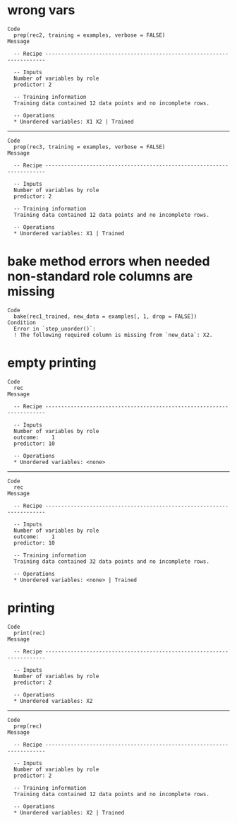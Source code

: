 # wrong vars

    Code
      prep(rec2, training = examples, verbose = FALSE)
    Message
      
      -- Recipe ----------------------------------------------------------------------
      
      -- Inputs 
      Number of variables by role
      predictor: 2
      
      -- Training information 
      Training data contained 12 data points and no incomplete rows.
      
      -- Operations 
      * Unordered variables: X1 X2 | Trained

---

    Code
      prep(rec3, training = examples, verbose = FALSE)
    Message
      
      -- Recipe ----------------------------------------------------------------------
      
      -- Inputs 
      Number of variables by role
      predictor: 2
      
      -- Training information 
      Training data contained 12 data points and no incomplete rows.
      
      -- Operations 
      * Unordered variables: X1 | Trained

# bake method errors when needed non-standard role columns are missing

    Code
      bake(rec1_trained, new_data = examples[, 1, drop = FALSE])
    Condition
      Error in `step_unorder()`:
      ! The following required column is missing from `new_data`: X2.

# empty printing

    Code
      rec
    Message
      
      -- Recipe ----------------------------------------------------------------------
      
      -- Inputs 
      Number of variables by role
      outcome:    1
      predictor: 10
      
      -- Operations 
      * Unordered variables: <none>

---

    Code
      rec
    Message
      
      -- Recipe ----------------------------------------------------------------------
      
      -- Inputs 
      Number of variables by role
      outcome:    1
      predictor: 10
      
      -- Training information 
      Training data contained 32 data points and no incomplete rows.
      
      -- Operations 
      * Unordered variables: <none> | Trained

# printing

    Code
      print(rec)
    Message
      
      -- Recipe ----------------------------------------------------------------------
      
      -- Inputs 
      Number of variables by role
      predictor: 2
      
      -- Operations 
      * Unordered variables: X2

---

    Code
      prep(rec)
    Message
      
      -- Recipe ----------------------------------------------------------------------
      
      -- Inputs 
      Number of variables by role
      predictor: 2
      
      -- Training information 
      Training data contained 12 data points and no incomplete rows.
      
      -- Operations 
      * Unordered variables: X2 | Trained


